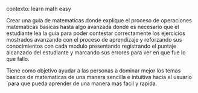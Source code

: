 contexto: learn math easy

Crear una guia de matematicas donde explique el proceso de operaciones matematicas basicas hasta algo avanzada 
donde es necesario que el estudiante lea la guia para poder contestar correctamente los ejercicios mostrados avanzando con el proceso de aprendizaje y reforzando sus conocimientos con cada modulo presentando
registrando el puntaje alcanzado del estudiante y marcando sus errores para ver en que fue lo que fallo.

Tiene como objetivo ayudar a las personas a dominar mejor los temas basicos de matematicas de una manera sencilla e intuitiva hacia el usuario ´para que pueda aprender de una manera mas facil y rapida.
